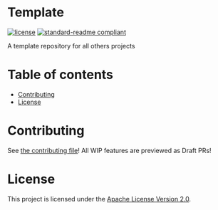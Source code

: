 # Template

[![license](https://img.shields.io/github/license/AeroService/Template?style=for-the-badge&color=b2204c)](../LICENSE)
[![standard-readme compliant](https://img.shields.io/badge/readme%20style-standard-brightgreen.svg?style=for-the-badge)](https://github.com/RichardLitt/standard-readme)

A template repository for all others projects

# Table of contents

- [Contributing](#contributing)
- [License](#license)

# Contributing

See [the contributing file](https://github.com/AeroService/.github/CONTRIBUTING.md)!
All WIP features are previewed as Draft PRs!

# License

This project is licensed under the [Apache License Version 2.0](../LICENSE).
